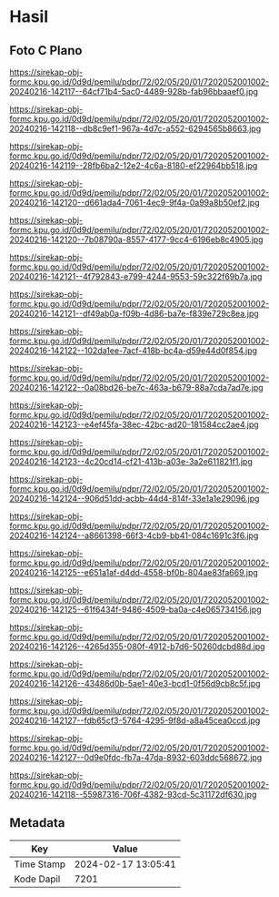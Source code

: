# Hasil

## Foto C Plano

https://sirekap-obj-formc.kpu.go.id/0d9d/pemilu/pdpr/72/02/05/20/01/7202052001002-20240216-142117--64cf71b4-5ac0-4489-928b-fab96bbaaef0.jpg

https://sirekap-obj-formc.kpu.go.id/0d9d/pemilu/pdpr/72/02/05/20/01/7202052001002-20240216-142118--db8c9ef1-967a-4d7c-a552-6294565b8663.jpg

https://sirekap-obj-formc.kpu.go.id/0d9d/pemilu/pdpr/72/02/05/20/01/7202052001002-20240216-142119--28fb6ba2-12e2-4c6a-8180-ef22964bb518.jpg

https://sirekap-obj-formc.kpu.go.id/0d9d/pemilu/pdpr/72/02/05/20/01/7202052001002-20240216-142120--d661ada4-7061-4ec9-9f4a-0a99a8b50ef2.jpg

https://sirekap-obj-formc.kpu.go.id/0d9d/pemilu/pdpr/72/02/05/20/01/7202052001002-20240216-142120--7b08790a-8557-4177-9cc4-6196eb8c4905.jpg

https://sirekap-obj-formc.kpu.go.id/0d9d/pemilu/pdpr/72/02/05/20/01/7202052001002-20240216-142121--4f792843-e799-4244-9553-59c322f69b7a.jpg

https://sirekap-obj-formc.kpu.go.id/0d9d/pemilu/pdpr/72/02/05/20/01/7202052001002-20240216-142121--df49ab0a-f09b-4d86-ba7e-f839e729c8ea.jpg

https://sirekap-obj-formc.kpu.go.id/0d9d/pemilu/pdpr/72/02/05/20/01/7202052001002-20240216-142122--102da1ee-7acf-418b-bc4a-d59e44d0f854.jpg

https://sirekap-obj-formc.kpu.go.id/0d9d/pemilu/pdpr/72/02/05/20/01/7202052001002-20240216-142122--0a08bd26-be7c-463a-b679-88a7cda7ad7e.jpg

https://sirekap-obj-formc.kpu.go.id/0d9d/pemilu/pdpr/72/02/05/20/01/7202052001002-20240216-142123--e4ef45fa-38ec-42bc-ad20-181584cc2ae4.jpg

https://sirekap-obj-formc.kpu.go.id/0d9d/pemilu/pdpr/72/02/05/20/01/7202052001002-20240216-142123--4c20cd14-cf21-413b-a03e-3a2e611821f1.jpg

https://sirekap-obj-formc.kpu.go.id/0d9d/pemilu/pdpr/72/02/05/20/01/7202052001002-20240216-142124--906d51dd-acbb-44d4-814f-33e1a1e29096.jpg

https://sirekap-obj-formc.kpu.go.id/0d9d/pemilu/pdpr/72/02/05/20/01/7202052001002-20240216-142124--a8661398-66f3-4cb9-bb41-084c1691c3f6.jpg

https://sirekap-obj-formc.kpu.go.id/0d9d/pemilu/pdpr/72/02/05/20/01/7202052001002-20240216-142125--e651a1af-d4dd-4558-bf0b-804ae83fa669.jpg

https://sirekap-obj-formc.kpu.go.id/0d9d/pemilu/pdpr/72/02/05/20/01/7202052001002-20240216-142125--61f6434f-9486-4509-ba0a-c4e065734156.jpg

https://sirekap-obj-formc.kpu.go.id/0d9d/pemilu/pdpr/72/02/05/20/01/7202052001002-20240216-142126--4265d355-080f-4912-b7d6-50260dcbd88d.jpg

https://sirekap-obj-formc.kpu.go.id/0d9d/pemilu/pdpr/72/02/05/20/01/7202052001002-20240216-142126--43486d0b-5ae1-40e3-bcd1-0f56d9cb8c5f.jpg

https://sirekap-obj-formc.kpu.go.id/0d9d/pemilu/pdpr/72/02/05/20/01/7202052001002-20240216-142127--fdb65cf3-5764-4295-9f8d-a8a45cea0ccd.jpg

https://sirekap-obj-formc.kpu.go.id/0d9d/pemilu/pdpr/72/02/05/20/01/7202052001002-20240216-142127--0d9e0fdc-fb7a-47da-8932-603ddc568672.jpg

https://sirekap-obj-formc.kpu.go.id/0d9d/pemilu/pdpr/72/02/05/20/01/7202052001002-20240216-142118--55987316-706f-4382-93cd-5c31172df630.jpg


## Metadata

| Key        | Value               |
| ---------- | ------------------- |
| Time Stamp | 2024-02-17 13:05:41 |
| Kode Dapil | 7201                |



